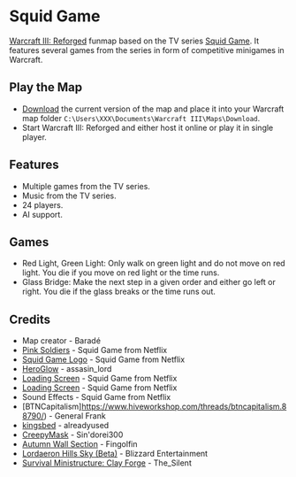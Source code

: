 # Squid Game

[Warcraft III: Reforged](https://playwarcraft3.com/de-de/) funmap based on the TV series [Squid Game](https://www.imdb.com/title/tt10919420/).
It features several games from the series in form of competitive minigames in Warcraft.

## Play the Map

* [Download](./squidgame0.1.w3x) the current version of the map and place it into your Warcraft map folder `C:\Users\XXX\Documents\Warcraft III\Maps\Download`.
* Start Warcraft III: Reforged and either host it online or play it in single player.

## Features

* Multiple games from the TV series.
* Music from the TV series.
* 24 players.
* AI support.

## Games

* Red Light, Green Light: Only walk on green light and do not move on red light. You die if you move on red light or the time runs.
* Glass Bridge: Make the next step in a given order and either go left or right. You die if the glass breaks or the time runs out.

## Credits

* Map creator - Baradé
* [Pink Soldiers](https://www.youtube.com/watch?v=v9NQYKv2rTg) - Squid Game from Netflix
* [Squid Game Logo](https://upload.wikimedia.org/wikipedia/commons/4/40/Squid_Game_logo.png) - Squid Game from Netflix
* [HeroGlow](https://www.hiveworkshop.com/threads/heroglow.129462/) - assasin_lord
* [Loading Screen](https://images.wallpapersden.com/image/download/netflix-squid-game_bG5raW6UmZqaraWkpJRqZmdlrWdtbWU.jpg) - Squid Game from Netflix
* [Loading Screen](https://images.wallpapersden.com/image/download/squid-game-hd-netflix_bG5raWyUmZqaraWkpJRobWllrWdpZWU.jpg) - Squid Game from Netflix
* Sound Effects - Squid Game from Netflix
* [BTNCapitalism]https://www.hiveworkshop.com/threads/btncapitalism.88790/) - General Frank
* [kingsbed](https://www.hiveworkshop.com/threads/kingsbed.47648/) - alreadyused
* [CreepyMask](https://www.hiveworkshop.com/threads/creepymask.237285/) - Sin'dorei300
* [Autumn Wall Section](https://www.hiveworkshop.com/threads/autumn-wall-section.181756/) - Fingolfin
* [Lordaeron Hills Sky (Beta)](https://www.hiveworkshop.com/threads/lordaeron-hills-sky-beta.246682/) - Blizzard Entertainment
* [Survival Ministructure: Clay Forge](https://www.hiveworkshop.com/threads/survival-ministructure-clay-forge.306966/) - The_Silent